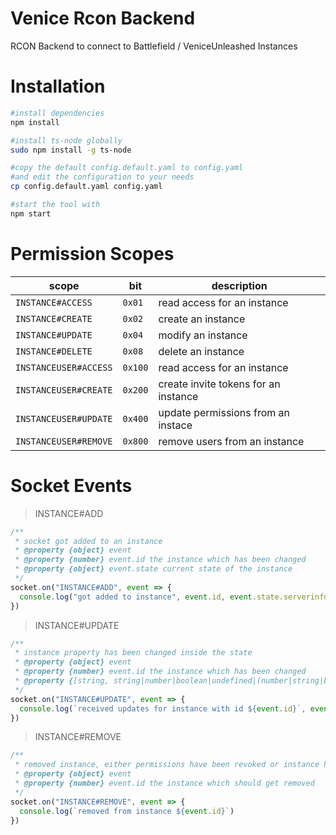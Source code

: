 # Venice Rcon Backend

RCON Backend to connect to Battlefield / VeniceUnleashed Instances

# Installation

```bash
#install dependencies
npm install

#install ts-node globally
sudo npm install -g ts-node

#copy the default config.default.yaml to config.yaml
#and edit the configuration to your needs
cp config.default.yaml config.yaml

#start the tool with
npm start
```

# Permission Scopes

|       scope           |  bit    | description
|---------------------- | ------- | --------------------
| `INSTANCE#ACCESS`     | `0x01`  | read access for an instance
| `INSTANCE#CREATE`     | `0x02`  | create an instance
| `INSTANCE#UPDATE`     | `0x04`  | modify an instance
| `INSTANCE#DELETE`     | `0x08`  | delete an instance
| `INSTANCEUSER#ACCESS` | `0x100` | read access for an instance
| `INSTANCEUSER#CREATE` | `0x200` | create invite tokens for an instance
| `INSTANCEUSER#UPDATE` | `0x400` | update permissions from an instace
| `INSTANCEUSER#REMOVE` | `0x800` | remove users from an instance

# Socket Events

> INSTANCE#ADD

```javascript
/**
 * socket got added to an instance
 * @property {object} event
 * @property {number} event.id the instance which has been changed
 * @property {object} event.state current state of the instance
 */
socket.on("INSTANCE#ADD", event => {
  console.log("got added to instance", event.id, event.state.serverinfo.name)
})
```


> INSTANCE#UPDATE

```javascript
/**
 * instance property has been changed inside the state
 * @property {object} event
 * @property {number} event.id the instance which has been changed
 * @property {[string, string|number|boolean|undefined|(number|string|boolean)[]][]>} event.changes
 */
socket.on("INSTANCE#UPDATE", event => {
  console.log(`received updates for instance with id ${event.id}`, event.changes)
})
```


> INSTANCE#REMOVE

```javascript
/**
 * removed instance, either permissions have been revoked or instance has been deleted
 * @property {object} event
 * @property {number} event.id the instance which should get removed
 */
socket.on("INSTANCE#REMOVE", event => {
  console.log(`removed from instance ${event.id}`)
})
```